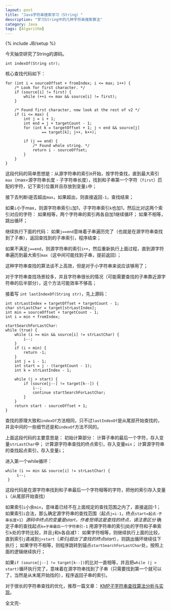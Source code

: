 ```yaml
---
layout: post
title: "Java字符串搜索学习（String）"
description: "学习String中的几种字符串搜索算法"
category: Java
tags: [Algorithm]
---
```

{% include JB/setup %}


今天抽空研究了String的源码。
<?prettify linenums=1?>
    int indexOf(String str);
	
核心查找代码如下：
<?prettify linenums=1?>
    for (int i = sourceOffset + fromIndex; i <= max; i++) {  
		/* Look for first character. */  
		if (source[i] != first) {  
			while (++i <= max && source[i] != first);  
		}  
	  
		/* Found first character, now look at the rest of v2 */  
		if (i <= max) {  
			int j = i + 1;  
			int end = j + targetCount - 1;  
			for (int k = targetOffset + 1; j < end && source[j]  
					== target[k]; j++, k++);  
	  
			if (j == end) {  
				/* Found whole string. */  
				return i - sourceOffset;  
			}  
		}  
	}
	
这段代码的简单思想是：从源字符串的索引`0`开始，按字符查找，直到最大索引`max`（max=源字符串长度 - 子字符串长度），找到和子串第一个字符（`first`）匹配的字符，记下索引位置并且存放到变量`i`中；
 
接下去判断i是否超出`max`，如果超出，则直接返回`-1`，查找结束；
 
如果`i`小于max，则源字符串索引`i`加1，子字符串索引`k`也加1，然后比对这两个索引对应的字符：
如果相等，两个字符串的索引再各自加1继续循环；
如果不相等，跳出循环；
 
继续执行下面的代码： 如果`j==end`意味着子串遍历完了（也就是在源字符串查找到了子串），返回查找到的子串索引，程序结束；
 
如果不满足`j==end`，则源字符串的索引`i++`，然后重新执行上面过程，直到源字符串遍历到最大索引`max`（这中间可能找到子串，提前返回）；
 
这种字符串查找的算法谈不上高效，但是对于小字符串来说应该够用了；
 
对于字符串查找场景较多，并且字符串很长的情况（可能需要查找的子串靠近源字符串的后半部分），这个方法可能效率不够高；

接着写 `int lastIndexOf(String str)`，先上源码：
<?prettify linenums=1?>
	int strLastIndex = targetOffset + targetCount - 1;  
	char strLastChar = target[strLastIndex];  
	int min = sourceOffset + targetCount - 1;  
	int i = min + fromIndex;  
	  
	startSearchForLastChar:  
	while (true) {  
		while (i >= min && source[i] != strLastChar) {  
			i--;  
		}  
		if (i < min) {  
			return -1;  
		}  
		int j = i - 1;  
		int start = j - (targetCount - 1);  
		int k = strLastIndex - 1;  
	  
		while (j > start) {  
			if (source[j--] != target[k--]) {  
				i--;  
				continue startSearchForLastChar;  
			}  
		}  
		return start - sourceOffset + 1;  
	}
	
查找的原理大致和`indexOf`方法相同，只不过`lastIndexOf`是从尾部开始查找的，并且中间的一些细节还是和`indexOf`方法不同的。
 
上面这段代码的主要意思是：
初始计算部分：
 计算子串的最后一个字符，存入变量`strLastChar`中；
计算源字符串查找的终点索引，存入变量`min`；
计算源字符串的查找起点索引，存入变量`i`；

进入第一个while循环：
<?prettify linenums=1?>
	while (i >= min && source[i] != strLastChar) {  
		 i--;  
	 } 
	 
这段代码是在源字符串找到和子串最后一个字符相等的字符，把他的索引存入变量`i`（从尾部开始查找）
 
如果索引`i`小余`min`，意味着已经不在上面规定的查找范围之内了，直接返回-1；
如果索引`i`合法，那么确定源字符串的查找范围（起点`j=i-1`，终点`start=起点-子串长度+1`）*源码中终点的变量是start，作者觉得这是查找的终点，请注意区分*
确定子串的查找起点`k=子串最后一个字符索引-1`
用源字符串的索引j处的字符和子串索引`k`处的字符比较，并且`j`和`k`各自减1：
如果字符相等，则继续执行上面的比较，直到索引`j`递减到`j>start`（*索引j超出了查找的终点start*），则跳出循环继续往下执行；
如果字符不相等，则程序跳转到锚点`startSearchForLastChar`处，按照上面的逻辑继续执行；
 
如果`if (source[j--] != target[k--])`的比对一直相等，并且把`while (j > start)`循环执行完了，意味着在源字符串找到了子串（只需要找到第一个就可以了，当然是从末尾开始找的），程序返回子串的索引。

对于很长的字符串查找的优化，推荐一篇文章： [KMP子字符串查找算法分析与实现](http://my.oschina.net/BreathL/blog/137916)。
 
全文完-